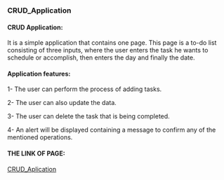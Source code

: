 ### CRUD_Application



#### CRUD Application:


It is a simple application that contains one page. This page is a to-do list consisting of three inputs, where the user enters the task he wants to schedule or accomplish, then enters the day and finally the date.

#### Application features:

1- The user can perform the process of adding tasks.


 2- The user can also update the data.


3- The user can delete the task that is being completed.


4- An alert will be displayed containing a message to confirm any of the mentioned operations.


#### THE LINK OF PAGE:
[CRUD_Aplication]([https://choosealicense.com/licenses/mit/](https://naeemabsharat.github.io/CRUD_Application/)https://naeemabsharat.github.io/CRUD_Application/)









